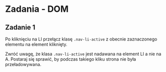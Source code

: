 # Zadania - DOM

## Zadanie 1
Po kliknięciu na LI przełącz klasę `.nav-li-active` z obecnie zaznaczonego elementu na element kliknięty.

Zwróć uwagę, że klasa `.nav-li-active` jest nadawana na element LI a nie na A. Postaraj się sprawić, by podczas takiego kliku strona nie była przeładowywana.
